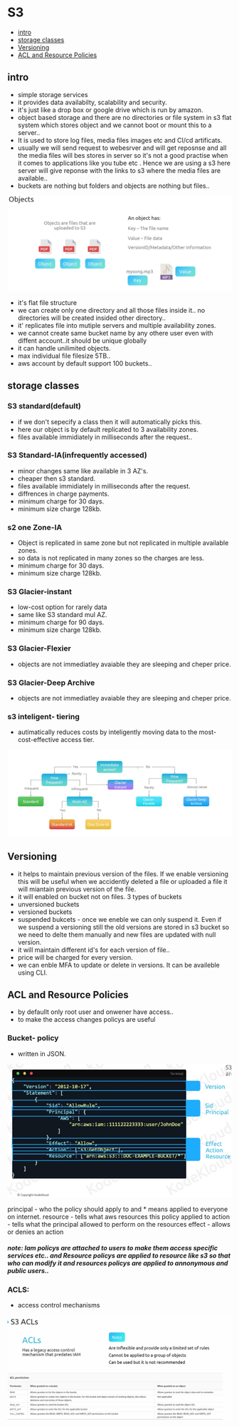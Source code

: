 # S3
- [ intro ](#intro)
- [ storage classes ](#storage-classes)
- [ Versioning ](#Versioning)
- [ ACL and Resource Policies ](ACL-and-Resource-Policies)



## intro
- simple storage services
- it provides data availabilty, scalability and security.
- it's just like a drop box or google drive which is run by amazon.
- object based storage and there are no directories or file system in s3 flat system which stores object and we cannot boot or mount this to a server..
- It is used to store log files, media files images etc and CI/cd artificats.
- usually we will send request to webesrver and will get reposnse and all the media files will bes stores in server so it's not a good practise when it comes to applications like you tube etc . Hence we are using  a s3 here server will give reponse with the links to s3 where the media files are available..
- buckets are nothing but folders and objects are nothing but files..

![screenshot](https://github.com/SrinivasEsapalli/DevOps-complete/blob/main/linux/Screenshorts/Screen%2029.jpg)



- it's flat file structure
- we can create only one directory and all those files inside it.. no directories will be created insided other directory..
- it' replicates file into mutiple servers and multiple availability zones.
-  we cannot create same bucket name by any othere user even with diffent account..it should be unique globally
- it can handle unilimited objects.
- max  individual file filesize 5TB..
- aws account by default support 100 buckets..

## storage classes 
### S3 standard(default)
- if we don't sepecify a class then it will automatically picks this.
- here our object is by default replicated to 3 availability zones.
- files available immidiately in milliseconds after the request..
### S3 Standard-IA(infrequently accessed)
- minor changes same like available in 3 AZ's.
- cheaper then s3 standard.
- files available immidiately in milliseconds after the request.
- diffrences in charge payments.
- minimum charge for 30 days.
- minimum size charge 128kb.
### s2 one Zone-IA
- Object is replicated in same zone but not replicated in multiple available zones.
-  so data is not replicated in many zones so the charges are less. 
- minimum charge for 30 days.
- minimum size charge 128kb.

### S3 Glacier-instant
- low-cost option for rarely data
- same like S3 standard mul AZ.
- minimum charge for 90 days.
- minimum size charge 128kb.
### S3 Glacier-Flexier
- objects are not immediatley avaiable they are sleeping and cheper price.
### S3 Glacier-Deep Archive
- objects are not immediatley avaiable they are sleeping and cheper price.
### s3 inteligent- tiering
-  autimatically reduces costs by inteligently moving data to the most-cost-effective access tier.


![screenshot](https://github.com/SrinivasEsapalli/DevOps-complete/blob/main/linux/Screenshorts/Screen%2030.jpg)

## Versioning
- it helps to maintain previous version of the files. If we enable versioning  this will be useful when we accidently deleted a file or uploaded a file it will miantain previous version of the file. 
- it will enabled on bucket not on files.
3 types of buckets
- unversioned buckets
- versioned buckets
- suspended bukcets - once we eneble we can only suspend it. Even if we suspend a versioning still the old versions are stored in s3 bucket so we need to delte them manually and new files are updated with null version. 
- it will maintain different id's for each version of file..
- price will be charged for every version.
- we can enble MFA to update or delete in versions. It can be availeble using CLI.

## ACL and Resource Policies

- by defaullt only root user and onwener have access..
- to make the access changes policys are useful

### Bucket- policy
- written in JSON.

![screenshot](https://github.com/SrinivasEsapalli/DevOps-complete/blob/main/linux/Screenshorts/Screen%2031.jpg)

principal - who the policy should apply to and * means applied to everyone on internet.
resource - tells what aws resources this policy applied to
action  - tells what the principal allowed to perform on the resources
effect - allows or denies an action



##### note: Iam policys are attached to users  to make them access specific services etc.. and Resource policys are applied to resource like s3 so that who can modify it and resources policys are applied to annonymous and public users..  

### ACLS:
- access control mechanisms

![screenshot](https://github.com/SrinivasEsapalli/DevOps-complete/blob/main/linux/Screenshorts/Screen%2032.jpg)


 




